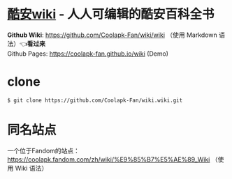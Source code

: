 # [酷安wiki](https://github.com/Coolapk-Fan/wiki/wiki) - 人人可编辑的酷安百科全书

**Github Wiki**: https://github.com/Coolapk-Fan/wiki/wiki （使用 Markdown 语法）👈**看过来**<br>
Github Pages: https://coolapk-fan.github.io/wiki (Demo)

# clone
```
$ git clone https://github.com/Coolapk-Fan/wiki.wiki.git
```

# 同名站点
一个位于Fandom的站点：<br>
https://coolapk.fandom.com/zh/wiki/%E9%85%B7%E5%AE%89_Wiki （使用 Wiki 语法）
